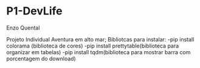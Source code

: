 # P1-DevLife
Enzo Quental

Projeto Individual Aventura em alto mar;
Bibliotcas para instalar:
    -pip install colorama (biblioteca de cores)
    -pip install prettytable(biblioteca para organizar em tabelas)
    -pip install tqdm(biblioteca para mostrar barra com porcentagem do download)